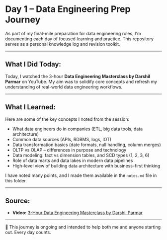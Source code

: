 # Day 1 – Data Engineering Prep Journey

As part of my final-mile preparation for data engineering roles, I'm documenting each day of focused learning and practice. This repository serves as a personal knowledge log and revision toolkit.

---

## What I Did Today:

Today, I watched the 3-hour **Data Engineering Masterclass by Darshil Parmar** on YouTube. My aim was to solidify core concepts and refresh my understanding of real-world data engineering workflows.

---

## What I Learned:

Here are some of the key concepts I noted from the session:

- What data engineers do in companies (ETL, big data tools, data architecture)
- Common data sources (APIs, RDBMS, logs, IOT)
- Data transformation basics (date formats, null handling, column merges)
- OLTP vs OLAP – differences in purpose and technology
- Data modeling: fact vs dimension tables, and SCD types (1, 2, 3, 6)
- Role of data marts and data lakes in modern data pipelines
- High-level view of building data architecture with business-first thinking

I have noted many points, and I made them available in the `notes.md` file in this folder.

---

## Source:

- **Video:** [3-Hour Data Engineering Masterclass by Darshil Parmar](https://youtu.be/hf2go3E2m8g?si=LUFkVSK2iEYVsfYJ)

---

📌 This journey is ongoing and intended to help both me and anyone starting out. Every day counts.


